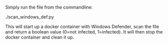 Simply run the file from the commandline:

./scan_windows_def.py <filename>

This will start up a docker container with Windows Defender, scan the file and return a boolean value (0=not infected, 1=infected). 
It will then stop the docker container and clean it up.
